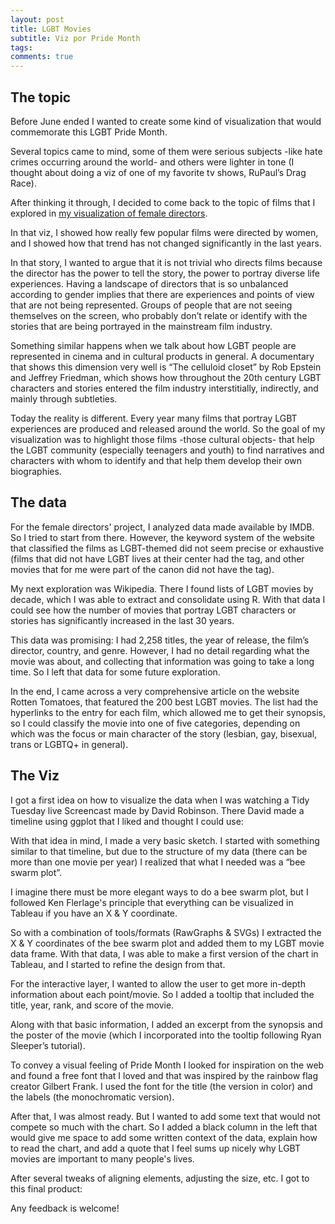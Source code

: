 ```yaml
---
layout: post
title: LGBT Movies
subtitle: Viz por Pride Month
tags: 
comments: true
---
```


## The topic

Before June ended I wanted to create some kind of visualization that would commemorate this LGBT Pride Month.

Several topics came to mind, some of them were serious subjects -like hate crimes occurring around the world- and others were lighter in tone (I thought about doing a viz of one of my favorite tv shows, RuPaul’s Drag Race).

After thinking it through, I decided to come back to the topic of films that I explored in [my visualization of female directors](https://public.tableau.com/profile/maximiliano4575#!/vizhome/FemaleDirectors/FemaleDirectors). 

In that viz, I showed how really few popular films were directed by women, and I showed how that trend has not changed significantly in the last years. 

In that story, I wanted to argue that it is not trivial who directs films because the director has the power to tell the story, the power to portray diverse life experiences. Having a landscape of directors that is so unbalanced according to gender implies that there are experiences and points of view that are not being represented. Groups of people that are not seeing themselves on the screen, who probably don’t relate or identify with the stories that are being portrayed in the mainstream film industry. 

Something similar happens when we talk about how LGBT people are represented in cinema and in cultural products in general. A documentary that shows this dimension very well is “The celluloid closet” by Rob Epstein and Jeffrey Friedman, which shows how throughout the 20th century LGBT characters and stories entered the film industry interstitially, indirectly, and mainly through subtleties.

Today the reality is different. Every year many films that portray LGBT experiences are produced and released around the world. So the goal of my visualization was to highlight those films -those cultural objects- that help the LGBT community (especially teenagers and youth) to find narratives and characters with whom to identify and that help them develop their own biographies.

## The data

For the female directors' project, I analyzed data made available by IMDB. So I tried to start from there. However, the keyword system of the website that classified the films as LGBT-themed did not seem precise or exhaustive (films that did not have LGBT lives at their center had the tag, and other movies that for me were part of the canon did not have the tag).

My next exploration was Wikipedia. There I found lists of LGBT movies by decade, which I was able to extract and consolidate using R. With that data I could see how the number of movies that portray LGBT characters or stories has significantly increased in the last 30 years.



This data was promising: I had 2,258 titles, the year of release, the film’s director, country, and genre. However, I had no detail regarding what the movie was about, and collecting that information was going to take a long time. So I left that data for some future exploration.

In the end, I came across a very comprehensive article on the website Rotten Tomatoes, that featured the 200 best LGBT movies. The list had the hyperlinks to the entry for each film, which allowed me to get their synopsis, so I could classify the movie into one of five categories, depending on which was the focus or main character of the story (lesbian, gay, bisexual, trans or LGBTQ+ in general).

## The Viz 

I got a first idea on how to visualize the data when I was watching a Tidy Tuesday live Screencast made by David Robinson. There David made a timeline using ggplot that I liked and thought I could use:



With that idea in mind, I made a very basic sketch. I started with something similar to that timeline, but due to the structure of my data (there can be more than one movie per year) I realized that what I needed was a “bee swarm plot”.



I imagine there must be more elegant ways to do a bee swarm plot, but I followed Ken Flerlage's principle that everything can be visualized in Tableau if you have an X & Y coordinate.

So with a combination of tools/formats (RawGraphs & SVGs) I extracted the X & Y coordinates of the bee swarm plot and added them to my LGBT movie data frame. With that data, I was able to make a first version of the chart in Tableau, and I started to refine the design from that.



For the interactive layer, I wanted to allow the user to get more in-depth information about each point/movie. So I added a tooltip that included the title, year, rank, and score of the movie. 

Along with that basic information, I added an excerpt from the synopsis and the poster of the movie (which I incorporated into the tooltip following Ryan Sleeper’s tutorial).

To convey a visual feeling of Pride Month I looked for inspiration on the web and found a free font that I loved and that was inspired by the rainbow flag creator Gilbert Frank. I used the font for the title (the version in color) and the labels (the monochromatic version).

After that, I was almost ready. But I wanted to add some text that would not compete so much with the chart. So I added a black column in the left that would give me space to add some written context of the data, explain how to read the chart, and add a quote that I feel sums up nicely why LGBT movies are important to many people's lives.

After several tweaks of aligning elements, adjusting the size, etc. I got to this final product:

Any feedback is welcome!
